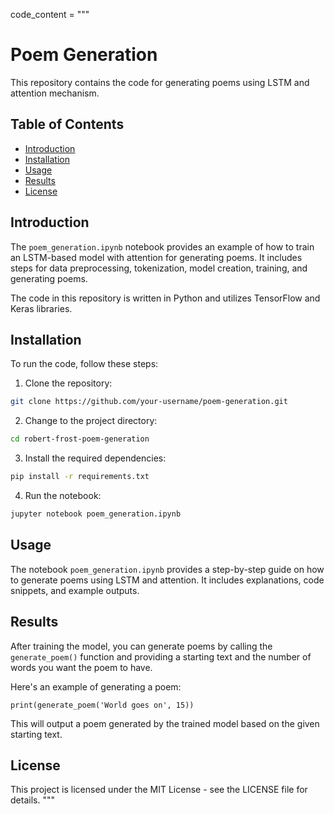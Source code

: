 code_content = """
# Poem Generation

This repository contains the code for generating poems using LSTM and attention mechanism.

## Table of Contents

- [Introduction](#introduction)
- [Installation](#installation)
- [Usage](#usage)
- [Results](#results)
- [License](#license)

## Introduction

The `poem_generation.ipynb` notebook provides an example of how to train an LSTM-based model with attention for generating poems. It includes steps for data preprocessing, tokenization, model creation, training, and generating poems.

The code in this repository is written in Python and utilizes TensorFlow and Keras libraries.

## Installation

To run the code, follow these steps:

1. Clone the repository:

```bash
git clone https://github.com/your-username/poem-generation.git
```

2. Change to the project directory:

```bash
cd robert-frost-poem-generation
```

3. Install the required dependencies:

```bash
pip install -r requirements.txt
```

4. Run the notebook:

```bash
jupyter notebook poem_generation.ipynb
```
## Usage

The notebook `poem_generation.ipynb` provides a step-by-step guide on how to generate poems using LSTM and attention. It includes explanations, code snippets, and example outputs.

## Results

After training the model, you can generate poems by calling the `generate_poem()` function and providing a starting text and the number of words you want the poem to have.

Here's an example of generating a poem:

`print(generate_poem('World goes on', 15))`

This will output a poem generated by the trained model based on the given starting text.

## License
This project is licensed under the MIT License - see the LICENSE file for details.
"""
